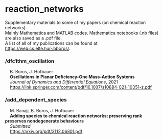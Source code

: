 # reaction_networks
Supplementary materials to some of my papers (on chemical reaction networks).  
Mainly Mathematica and MATLAB codes. Mathematica notebooks (.nb files) are also saved as a .pdf file.  
A list of all of my publications can be found at https://web.cs.elte.hu/~bboros/.

### /dfc1thm_oscillation
&nbsp;&nbsp;&nbsp;&nbsp;B. Boros, J. Hofbauer  
&nbsp;&nbsp;&nbsp;&nbsp;**Oscillations in Planar Deficiency-One Mass-Action Systems**  
&nbsp;&nbsp;&nbsp;&nbsp;*Journal of Dynamics and Differential Equations*, 2021  
&nbsp;&nbsp;&nbsp;&nbsp;https://link.springer.com/content/pdf/10.1007/s10884-021-10051-z.pdf

### /add_dependent_species
&nbsp;&nbsp;&nbsp;&nbsp;M. Banaji, B. Boros, J. Hofbauer  
&nbsp;&nbsp;&nbsp;&nbsp;**Adding species to chemical reaction networks: preserving rank preserves nondegenerate behaviours**  
&nbsp;&nbsp;&nbsp;&nbsp;*Submitted*  
&nbsp;&nbsp;&nbsp;&nbsp;https://arxiv.org/pdf/2112.06801.pdf
